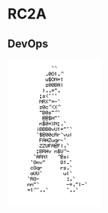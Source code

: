 # RC2A
## DevOps



![](https://github.com/Shaecel-bortoletto/RC2A/blob/master/Gif%20homem%20letrado.gif)





